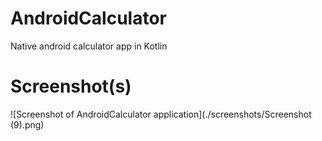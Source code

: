 # AndroidCalculator

Native android calculator app in Kotlin

# Screenshot(s)
![Screenshot of AndroidCalculator application](./screenshots/Screenshot (9).png)